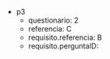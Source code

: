 












- p3
  - questionario: 2
  - referencia: C
  - requisito.referencia: B
  - requisito.perguntaID:

